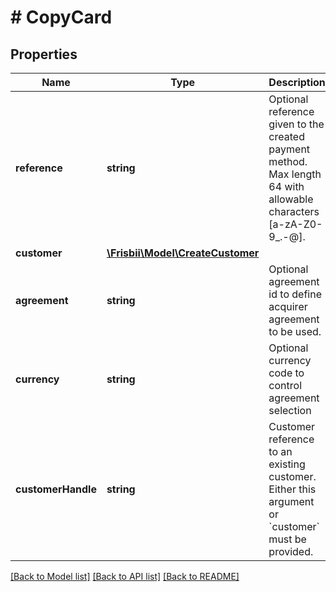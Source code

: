 # # CopyCard

## Properties

Name | Type | Description | Notes
------------ | ------------- | ------------- | -------------
**reference** | **string** | Optional reference given to the created payment method. Max length 64 with allowable characters [a-zA-Z0-9_.-@]. | [optional]
**customer** | [**\Frisbii\Model\CreateCustomer**](CreateCustomer.md) |  | [optional]
**agreement** | **string** | Optional agreement id to define acquirer agreement to be used. | [optional]
**currency** | **string** | Optional currency code to control agreement selection | [optional]
**customerHandle** | **string** | Customer reference to an existing customer. Either this argument or &#x60;customer&#x60; must be provided. | [optional]

[[Back to Model list]](../../README.md#models) [[Back to API list]](../../README.md#endpoints) [[Back to README]](../../README.md)
